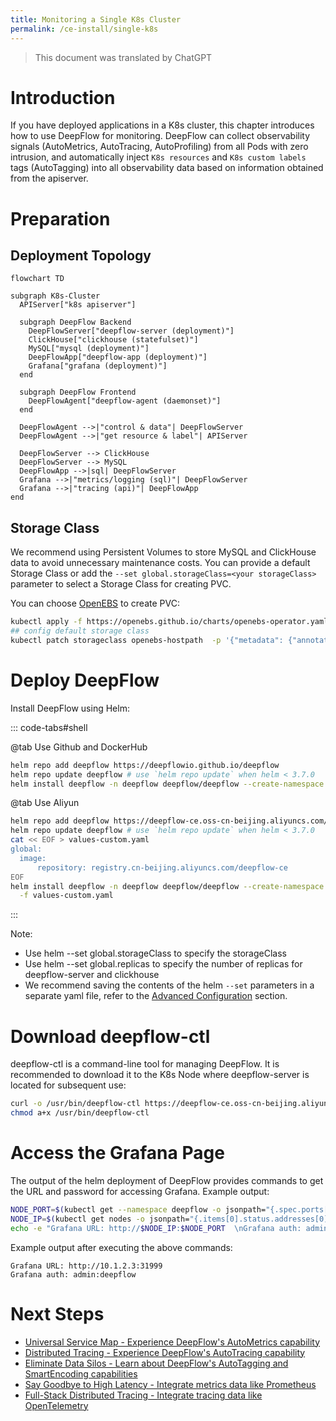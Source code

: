 ```yaml
---
title: Monitoring a Single K8s Cluster
permalink: /ce-install/single-k8s
---
```


> This document was translated by ChatGPT

# Introduction

If you have deployed applications in a K8s cluster, this chapter introduces how to use DeepFlow for monitoring.
DeepFlow can collect observability signals (AutoMetrics, AutoTracing, AutoProfiling) from all Pods with zero intrusion,
and automatically inject `K8s resources` and `K8s custom labels` tags (AutoTagging) into all observability data based on information obtained from the apiserver.

# Preparation

## Deployment Topology

```mermaid
flowchart TD

subgraph K8s-Cluster
  APIServer["k8s apiserver"]

  subgraph DeepFlow Backend
    DeepFlowServer["deepflow-server (deployment)"]
    ClickHouse["clickhouse (statefulset)"]
    MySQL["mysql (deployment)"]
    DeepFlowApp["deepflow-app (deployment)"]
    Grafana["grafana (deployment)"]
  end

  subgraph DeepFlow Frontend
    DeepFlowAgent["deepflow-agent (daemonset)"]
  end

  DeepFlowAgent -->|"control & data"| DeepFlowServer
  DeepFlowAgent -->|"get resource & label"| APIServer

  DeepFlowServer --> ClickHouse
  DeepFlowServer --> MySQL
  DeepFlowApp -->|sql| DeepFlowServer
  Grafana -->|"metrics/logging (sql)"| DeepFlowServer
  Grafana -->|"tracing (api)"| DeepFlowApp
end
```

## Storage Class

We recommend using Persistent Volumes to store MySQL and ClickHouse data to avoid unnecessary maintenance costs.
You can provide a default Storage Class or add the `--set global.storageClass=<your storageClass>` parameter to select a Storage Class for creating PVC.

You can choose [OpenEBS](https://openebs.io/) to create PVC:

```bash
kubectl apply -f https://openebs.github.io/charts/openebs-operator.yaml
## config default storage class
kubectl patch storageclass openebs-hostpath  -p '{"metadata": {"annotations":{"storageclass.kubernetes.io/is-default-class":"true"}}}'
```

# Deploy DeepFlow

Install DeepFlow using Helm:

::: code-tabs#shell

@tab Use Github and DockerHub

```bash
helm repo add deepflow https://deepflowio.github.io/deepflow
helm repo update deepflow # use `helm repo update` when helm < 3.7.0
helm install deepflow -n deepflow deepflow/deepflow --create-namespace
```

@tab Use Aliyun

```bash
helm repo add deepflow https://deepflow-ce.oss-cn-beijing.aliyuncs.com/chart/stable
helm repo update deepflow # use `helm repo update` when helm < 3.7.0
cat << EOF > values-custom.yaml
global:
  image:
      repository: registry.cn-beijing.aliyuncs.com/deepflow-ce
EOF
helm install deepflow -n deepflow deepflow/deepflow --create-namespace \
  -f values-custom.yaml
```

:::

Note:

- Use helm --set global.storageClass to specify the storageClass
- Use helm --set global.replicas to specify the number of replicas for deepflow-server and clickhouse
- We recommend saving the contents of the helm `--set` parameters in a separate yaml file, refer to the [Advanced Configuration](../best-practice/server-advanced-config/) section.

# Download deepflow-ctl

deepflow-ctl is a command-line tool for managing DeepFlow. It is recommended to download it to the K8s Node where deepflow-server is located for subsequent use:

```bash
curl -o /usr/bin/deepflow-ctl https://deepflow-ce.oss-cn-beijing.aliyuncs.com/bin/ctl/stable/linux/$(arch | sed 's|x86_64|amd64|' | sed 's|aarch64|arm64|')/deepflow-ctl
chmod a+x /usr/bin/deepflow-ctl
```

# Access the Grafana Page

The output of the helm deployment of DeepFlow provides commands to get the URL and password for accessing Grafana. Example output:

```bash
NODE_PORT=$(kubectl get --namespace deepflow -o jsonpath="{.spec.ports[0].nodePort}" services deepflow-grafana)
NODE_IP=$(kubectl get nodes -o jsonpath="{.items[0].status.addresses[0].address}")
echo -e "Grafana URL: http://$NODE_IP:$NODE_PORT  \nGrafana auth: admin:deepflow"
```

Example output after executing the above commands:

```text
Grafana URL: http://10.1.2.3:31999
Grafana auth: admin:deepflow
```

# Next Steps

- [Universal Service Map - Experience DeepFlow's AutoMetrics capability](../features/universal-map/auto-metrics/)
- [Distributed Tracing - Experience DeepFlow's AutoTracing capability](../features/distributed-tracing/auto-tracing/)
- [Eliminate Data Silos - Learn about DeepFlow's AutoTagging and SmartEncoding capabilities](../features/auto-tagging/eliminate-data-silos/)
- [Say Goodbye to High Latency - Integrate metrics data like Prometheus](../integration/input/metrics/metrics-auto-tagging/)
- [Full-Stack Distributed Tracing - Integrate tracing data like OpenTelemetry](../integration/input/tracing/full-stack-distributed-tracing/)
